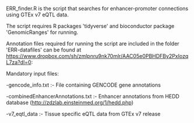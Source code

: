 ERR_finder.R is the script that searches for enhancer-promoter connections using GTEx v7 eQTL data.

The script requires R packages 'tidyverse' and bioconductor package 'GenomicRanges' for running.

Annotation files required for running the script are included in the folder 'ERR-datafiles' can be found at https://www.dropbox.com/sh/zmlpnru9nk70mlr/AAC05e0PBHDFBy2PxIozqL7za?dl=0:

Mandatory input files:

-gencode_info.txt :- File containing GENCODE gene annotations

-combinedEnhancerAnnotations.txt :- Enhancer annotations from HEDD database (http://zdzlab.einsteinmed.org/1/hedd.php)

-v7_eqtl_data :- Tissue specific eQTL data from GTEx v7 release
